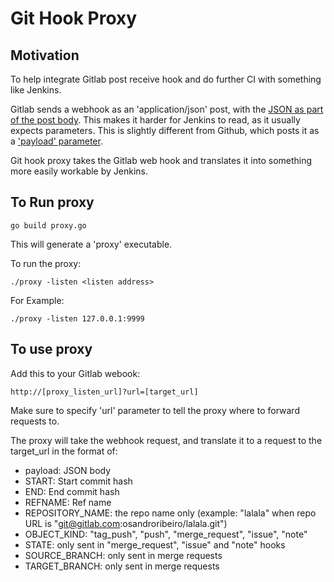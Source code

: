 # Git Hook Proxy

## Motivation

To help integrate Gitlab post receive hook and do further CI with something like Jenkins.

Gitlab sends a webhook as an 'application/json' post, with the [JSON as part of the post body](http://grab.by/qrKw).
This makes it harder for Jenkins to read, as it usually expects parameters.
This is slightly different from Github, which posts it as a ['payload' parameter](https://help.github.com/articles/post-receive-hooks).  

Git hook proxy takes the Gitlab web hook and translates it into something more easily workable by Jenkins.

## To Run proxy

    go build proxy.go

This will generate a 'proxy' executable.  

To run the proxy:

    ./proxy -listen <listen address>

For Example:

    ./proxy -listen 127.0.0.1:9999

## To use proxy

Add this to your Gitlab webook: 

    http://[proxy_listen_url]?url=[target_url]

Make sure to specify 'url' parameter to tell the proxy where to forward requests to.
  
The proxy will take the webhook request, and translate it to a request to the target_url in the format of:

- payload: JSON body
- START: Start commit hash
- END: End commit hash
- REFNAME: Ref name
- REPOSITORY_NAME: the repo name only (example: "lalala" when repo URL is "git@gitlab.com:osandroribeiro/lalala.git")
- OBJECT_KIND: "tag_push", "push", "merge_request", "issue", "note"
- STATE: only sent in "merge_request", "issue" and "note" hooks
- SOURCE_BRANCH: only sent in merge requests
- TARGET_BRANCH: only sent in merge requests
